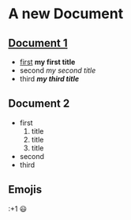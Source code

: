 # A new Document 

## [Document 1]()

+ [first]() **my first title**
+ second *my second title*
+ third ***my third title***


## Document 2

+ first
  1. title
  2. title
  3. title
+ second 
+ third

## Emojis
:+1
😃
